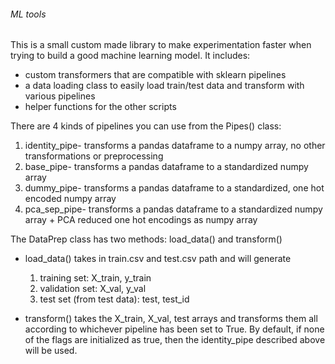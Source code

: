 ###### ML tools 

This is a small custom made library to make experimentation faster when trying to build a good machine learning model.
It includes:
* custom transformers that are compatible with sklearn pipelines
* a data loading class to easily load train/test data and transform with various pipelines
* helper functions for the other scripts 


There are 4 kinds of pipelines you can use from the Pipes() class:

1. identity_pipe- transforms a pandas dataframe to a numpy array, no other transformations or preprocessing
2. base_pipe- transforms a pandas dataframe to a standardized numpy array
3. dummy_pipe- transforms a pandas dataframe to a standardized, one hot encoded numpy array
4. pca_sep_pipe- transforms a pandas dataframe to a standardized numpy array + PCA reduced one hot encodings as numpy
array

The DataPrep class has two methods: load_data() and transform()

* load_data() takes in train.csv and test.csv path and will generate
    1. training set: X_train, y_train
    2. validation set: X_val, y_val
    3. test set (from test data): test, test_id

* transform() takes the X_train, X_val, test arrays and transforms them all according to whichever pipeline has been set
to True. By default, if none of the flags are initialized as true, then the identity_pipe described above will be used.

